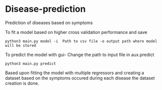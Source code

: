 # Disease-prediction
Prediction of diseases based on symptoms

To fit a model based on higher cross validation performance and save 

```
python3 main.py model -i  Path to csv file -o output path where model will be stored
```
To predict the model with gui- Change the path to input file in aux.predict
```
python3 main.py predict
```

Based upon fitting the model with multiple regressors and creating a dataset based on the symptoms occured during each disease the dataset creation is done. 
